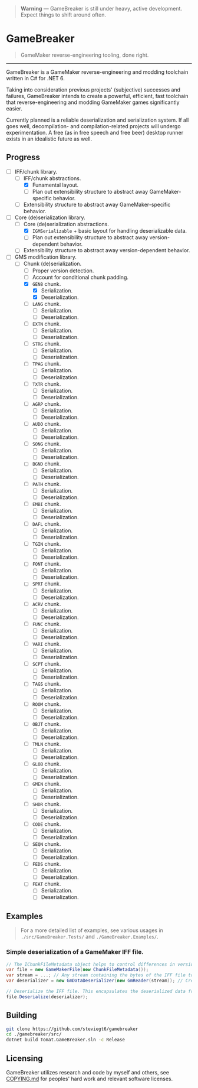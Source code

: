 > **Warning** — GameBreaker is still under heavy, active development. Expect things to shift around often.

# GameBreaker

> GameMaker reverse-engineering tooling, done right.

---

GameBreaker is a GameMaker reverse-engineering and modding toolchain written in C# for .NET 6.

Taking into consideration previous projects' (subjective) successes and failures, GameBreaker intends to create a powerful, efficient, fast toolchain that reverse-engineering and modding GameMaker games significantly easier.

Currently planned is a reliable deserialization and serialization system. If all goes well, decompilation- and compilation-related projects will undergo experimentation. A free (as in free speech and free beer) desktop runner exists in an idealistic future as well.

## Progress
- [ ] IFF/chunk library.
  - [ ] IFF/chunk abstractions.
    - [x] Funamental layout.
    - [ ] Plan out extensibility structure to abstract away GameMaker-specific behavior.
  - [ ] Extensibility structure to abstract away GameMaker-specific behavior.
- [ ] Core (de)serialization library.
  - [ ] Core (de)serialization abstractions.
    - [x] `IGMSerializable` + basic layout for handling deserializable data.
    - [ ] Plan out extensibility structure to abstract away version-dependent behavior.
  - [ ] Extensibility structure to abstract away version-dependent behavior.
- [ ] GMS modification library.
  - [ ] Chunk (de)serialization.
    - [ ] Proper version detection.
    - [ ] Account for conditional chunk padding.
    - [x] `GEN8` chunk.
      - [x] Serialization.
      - [x] Deserialization.
    - [ ] `LANG` chunk.
      - [ ] Serialization.
      - [ ] Deserialization.
    - [ ] `EXTN` chunk.
      - [ ] Serialization.
      - [ ] Deserialization.
    - [ ] `STRG` chunk.
      - [ ] Serialization.
      - [ ] Deserialization.
    - [ ] `TPAG` chunk.
      - [ ] Serialization.
      - [ ] Deserialization.
    - [ ] `TXTR` chunk.
      - [ ] Serialization.
      - [ ] Deserialization.
    - [ ] `AGRP` chunk.
      - [ ] Serialization.
      - [ ] Deserialization.
    - [ ] `AUDO` chunk.
      - [ ] Serialization.
      - [ ] Deserialization.
    - [ ] `SONG` chunk.
      - [ ] Serialization.
      - [ ] Deserialization.
    - [ ] `BGND` chunk.
      - [ ] Serialization.
      - [ ] Deserialization.
    - [ ] `PATH` chunk.
      - [ ] Serialization.
      - [ ] Deserialization.
    - [ ] `EMBI` chunk.
      - [ ] Serialization.
      - [ ] Deserialization.
    - [ ] `DAFL` chunk.
      - [ ] Serialization.
      - [ ] Deserialization.
    - [ ] `TGIN` chunk.
      - [ ] Serialization.
      - [ ] Deserialization.
    - [ ] `FONT` chunk.
      - [ ] Serialization.
      - [ ] Deserialization.
    - [ ] `SPRT` chunk.
      - [ ] Serialization.
      - [ ] Deserialization.
    - [ ] `ACRV` chunk.
      - [ ] Serialization.
      - [ ] Deserialization.
    - [ ] `FUNC` chunk.
      - [ ] Serialization.
      - [ ] Deserialization.
    - [ ] `VARI` chunk.
      - [ ] Serialization.
      - [ ] Deserialization.
    - [ ] `SCPT` chunk.
      - [ ] Serialization.
      - [ ] Deserialization.
    - [ ] `TAGS` chunk.
      - [ ] Serialization.
      - [ ] Deserialization.
    - [ ] `ROOM` chunk.
      - [ ] Serialization.
      - [ ] Deserialization.
    - [ ] `OBJT` chunk.
      - [ ] Serialization.
      - [ ] Deserialization.
    - [ ] `TMLN` chunk.
      - [ ] Serialization.
      - [ ] Deserialization.
    - [ ] `GLOB` chunk.
      - [ ] Serialization.
      - [ ] Deserialization.
    - [ ] `GMEN` chunk.
      - [ ] Serialization.
      - [ ] Deserialization.
    - [ ] `SHDR` chunk.
      - [ ] Serialization.
      - [ ] Deserialization.
    - [ ] `CODE` chunk.
      - [ ] Serialization.
      - [ ] Deserialization.
    - [ ] `SEQN` chunk.
      - [ ] Serialization.
      - [ ] Deserialization.
    - [ ] `FEDS` chunk.
      - [ ] Serialization.
      - [ ] Deserialization.
    - [ ] `FEAT` chunk.
      - [ ] Serialization.
      - [ ] Deserialization.

## Examples

> For a more detailed list of examples, see various usages in `./src/GameBreaker.Tests/` and `./GameBreaker.Examples/`.

### Simple deserialization of a GameMaker IFF file.

```cs
// The IChunkFileMetadata object helps to control differences in versions, so a specific class is not used as an example here.
var file = new GameMakerFile(new ChunkFileMetadata());
var stream = ...; // Any stream containing the bytes of the IFF file to deserialize will do.
var deserializer = new GmDataDeserializer(new GmReader(stream)); // Create a new deserializer encapsulating a reader that reads the IFF stream.

// Deserialize the IFF file. This encapsulates the deserialized data from the deserializer in the GameMakerFile (IChunkedFile instance).
file.Deserialize(deserializer);
```

## Building

```sh
git clone https://github.com/steviegt6/gamebreaker
cd ./gamebreaker/src/
dotnet build Tomat.GameBreaker.sln -c Release
```

## Licensing

GameBreaker utilizes research and code by myself and others, see [COPYING.md](COPYING.md) for peoples' hard work and relevant software licenses.
